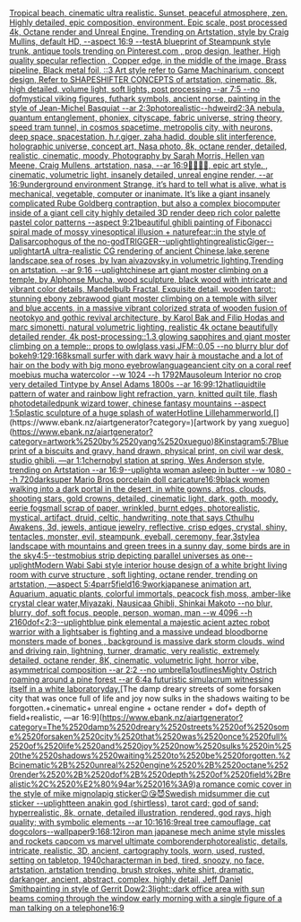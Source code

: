 [Tropical beach, cinematic ultra realistic. Sunset, peaceful atmosphere, zen. Highly detailed, epic composition, environment. Epic scale, post processed 4k, Octane render and Unreal Engine. Trending on Artstation, style by Craig Mullins, default HD, --aspect 16:9 --test](https://www.ebank.nz/aiartgenerator?category=Tropical%2520beach%2C%2520cinematic%2520ultra%2520realistic.%2520Sunset%2C%2520peaceful%2520atmosphere%2C%2520zen.%2520Highly%2520detailed%2C%2520epic%2520composition%2C%2520environment.%2520Epic%2520scale%2C%2520post%2520processed%25204k%2C%2520Octane%2520render%2520and%2520Unreal%2520Engine.%2520Trending%2520on%2520Artstation%2C%2520style%2520by%2520Craig%2520Mullins%2C%2520default%2520HD%2C%2520--aspect%252016%3A9%2520--test)[A blueprint of Steampunk style trunk,    antique tools trending on Pinterest.com  , prop design, leather, High quality specular reflection , Copper  edge, in the middle of the image, Brass pipeline,  Black metal foil,  ::3  Art style refer to Game Machinarium.  concept design, Refer to SHAPESHIFTER CONCEPTS  of artstation, cinematic,  8k, high detailed,  volume light,  soft lights,  post processing    --ar 7:5   --no dof](https://www.ebank.nz/aiartgenerator?category=A%2520blueprint%2520of%2520Steampunk%2520style%2520trunk%2C%2520%2520%2520%2520antique%2520tools%2520trending%2520on%2520Pinterest.com%2520%2520%2C%2520prop%2520design%2C%2520leather%2C%2520High%2520quality%2520specular%2520reflection%2520%2C%2520Copper%2520%2520edge%2C%2520in%2520the%2520middle%2520of%2520the%2520image%2C%2520Brass%2520pipeline%2C%2520%2520Black%2520metal%2520foil%2C%2520%2520%3A%3A3%2520%2520Art%2520style%2520refer%2520to%2520Game%2520Machinarium.%2520%2520concept%2520design%2C%2520Refer%2520to%2520SHAPESHIFTER%2520CONCEPTS%2520%2520of%2520artstation%2C%2520cinematic%2C%2520%25208k%2C%2520high%2520detailed%2C%2520%2520volume%2520light%2C%2520%2520soft%2520lights%2C%2520%2520post%2520processing%2520%2520%2520%2520--ar%25207%3A5%2520%2520%2520--no%2520dof)[mystical viking figures, futhark symbols, ancient norse, painting in the style of Jean-Michel Basquiat --ar 2:3](https://www.ebank.nz/aiartgenerator?category=mystical%2520viking%2520figures%2C%2520futhark%2520symbols%2C%2520ancient%2520norse%2C%2520painting%2520in%2520the%2520style%2520of%2520Jean-Michel%2520Basquiat%2520--ar%25202%3A3)[photorealistic](https://www.ebank.nz/aiartgenerator?category=photorealistic)[--hd](https://www.ebank.nz/aiartgenerator?category=--hd)[weird](https://www.ebank.nz/aiartgenerator?category=weird)[2:3](https://www.ebank.nz/aiartgenerator?category=2%3A3)[A nebula, quantum entanglement, phoniex, cityscape, fabric universe, string theory, speed tram tunnel, in cosmos spacetime, metropolis city, with neurons, deep space, spacestation, h.r.giger, zaha hadid, double slit interference, holographic universe, concept art, Nasa photo, 8k, octane render, detailed, realistic, cinematic, moody, Photography by Sarah Morris, Hellen van Meene, Craig Mullens, artstation, nasa, --ar 16:9](https://www.ebank.nz/aiartgenerator?category=A%2520nebula%2C%2520quantum%2520entanglement%2C%2520phoniex%2C%2520cityscape%2C%2520fabric%2520universe%2C%2520string%2520theory%2C%2520speed%2520tram%2520tunnel%2C%2520in%2520cosmos%2520spacetime%2C%2520metropolis%2520city%2C%2520with%2520neurons%2C%2520deep%2520space%2C%2520spacestation%2C%2520h.r.giger%2C%2520zaha%2520hadid%2C%2520double%2520slit%2520interference%2C%2520holographic%2520universe%2C%2520concept%2520art%2C%2520Nasa%2520photo%2C%25208k%2C%2520octane%2520render%2C%2520detailed%2C%2520realistic%2C%2520cinematic%2C%2520moody%2C%2520Photography%2520by%2520Sarah%2520Morris%2C%2520Hellen%2520van%2520Meene%2C%2520Craig%2520Mullens%2C%2520artstation%2C%2520nasa%2C%2520--ar%252016%3A9)[🍄🍄🍄🍄, epic art style. , cinematic, volumetric light, insanely detailed, unreal engine render,  --ar 16:9](https://www.ebank.nz/aiartgenerator?category=%F0%9F%8D%84%F0%9F%8D%84%F0%9F%8D%84%F0%9F%8D%84%2C%2520epic%2520art%2520style.%2520%2C%2520cinematic%2C%2520volumetric%2520light%2C%2520insanely%2520detailed%2C%2520unreal%2520engine%2520render%2C%2520%2520--ar%252016%3A9)[underground   environment  Strange,  it’s hard to tell what is alive, what is mechanical, vegetable, computer or inanimate. It’s like a giant insanely complicated Rube Goldberg contraption, but also a complex biocomputer inside of a giant cell city highly detailed 3D render deep rich color palette pastel color patterns --aspect 9:21](https://www.ebank.nz/aiartgenerator?category=underground%2520%2520%2520environment%2520%2520Strange%2C%2520%2520it%E2%80%99s%2520hard%2520to%2520tell%2520what%2520is%2520alive%2C%2520what%2520is%2520mechanical%2C%2520vegetable%2C%2520computer%2520or%2520inanimate.%2520It%E2%80%99s%2520like%2520a%2520giant%2520insanely%2520complicated%2520Rube%2520Goldberg%2520contraption%2C%2520but%2520also%2520a%2520complex%2520biocomputer%2520inside%2520of%2520a%2520giant%2520cell%2520city%2520highly%2520detailed%25203D%2520render%2520deep%2520rich%2520color%2520palette%2520pastel%2520color%2520patterns%2520--aspect%25209%3A21)[beautiful ghibli painting of Fibonacci spiral made of mossy vines](https://www.ebank.nz/aiartgenerator?category=beautiful%2520ghibli%2520painting%2520of%2520Fibonacci%2520spiral%2520made%2520of%2520mossy%2520vines)[optical illusion + nature](https://www.ebank.nz/aiartgenerator?category=optical%2520illusion%2520%2B%2520nature)[fear::in the style of Dali](https://www.ebank.nz/aiartgenerator?category=fear%3A%3Ain%2520the%2520style%2520of%2520Dali)[sarcophogus of the no-god](https://www.ebank.nz/aiartgenerator?category=sarcophogus%2520of%2520the%2520no-god)[TRIGGER](https://www.ebank.nz/aiartgenerator?category=TRIGGER)[--uplight](https://www.ebank.nz/aiartgenerator?category=--uplight)[lighting](https://www.ebank.nz/aiartgenerator?category=lighting)[realistic](https://www.ebank.nz/aiartgenerator?category=realistic)[Giger](https://www.ebank.nz/aiartgenerator?category=Giger)[--uplight](https://www.ebank.nz/aiartgenerator?category=--uplight)[art](https://www.ebank.nz/aiartgenerator?category=art)[A ultra-realistic CG rendering of ancient Chinese,lake,serene landscape,sea of roses ,by lvan aivazovsky,in volumetric lighting,Trending on artstation.  --ar 9:16 --uplight](https://www.ebank.nz/aiartgenerator?category=A%2520ultra-realistic%2520CG%2520rendering%2520of%2520ancient%2520Chinese%2Clake%2Cserene%2520landscape%2Csea%2520of%2520roses%2520%2Cby%2520lvan%2520aivazovsky%2Cin%2520volumetric%2520lighting%2CTrending%2520on%2520artstation.%2520%2520--ar%25209%3A16%2520--uplight)[chinese art giant moster climbing on a temple, by Alphonse Mucha, wood sculpture, black wood with intricate and vibrant color details, Mandelbulb Fractal, Exquisite detail, wooden tarot:: stunning ebony zebrawood giant moster climbing on a temple with silver and blue accents, in a massive vibrant colorized strata of wooden fusion of neotokyo and gothic revival architecture, by Karol Bak and Filip Hodas and marc simonetti, natural volumetric lighting, realistic 4k octane beautifully detailed render, 4k post-processing::1.3 glowing sapphires and giant moster climbing on a temple:: props to owlglass,vasi,JFM::0.05 --no blurry blur dof bokeh](https://www.ebank.nz/aiartgenerator?category=chinese%2520art%2520giant%2520moster%2520climbing%2520on%2520a%2520temple%2C%2520by%2520Alphonse%2520Mucha%2C%2520wood%2520sculpture%2C%2520black%2520wood%2520with%2520intricate%2520and%2520vibrant%2520color%2520details%2C%2520Mandelbulb%2520Fractal%2C%2520Exquisite%2520detail%2C%2520wooden%2520tarot%3A%3A%2520stunning%2520ebony%2520zebrawood%2520giant%2520moster%2520climbing%2520on%2520a%2520temple%2520with%2520silver%2520and%2520blue%2520accents%2C%2520in%2520a%2520massive%2520vibrant%2520colorized%2520strata%2520of%2520wooden%2520fusion%2520of%2520neotokyo%2520and%2520gothic%2520revival%2520architecture%2C%2520by%2520Karol%2520Bak%2520and%2520Filip%2520Hodas%2520and%2520marc%2520simonetti%2C%2520natural%2520volumetric%2520lighting%2C%2520realistic%25204k%2520octane%2520beautifully%2520detailed%2520render%2C%25204k%2520post-processing%3A%3A1.3%2520glowing%2520sapphires%2520and%2520giant%2520moster%2520climbing%2520on%2520a%2520temple%3A%3A%2520props%2520to%2520owlglass%2Cvasi%2CJFM%3A%3A0.05%2520--no%2520blurry%2520blur%2520dof%2520bokeh)[9:12](https://www.ebank.nz/aiartgenerator?category=9%3A12)[9:16](https://www.ebank.nz/aiartgenerator?category=9%3A16)[8k](https://www.ebank.nz/aiartgenerator?category=8k)[small surfer with dark wavy hair à moustache and a lot of hair on the body with big mono eyebrow](https://www.ebank.nz/aiartgenerator?category=small%2520surfer%2520with%2520dark%2520wavy%2520hair%2520%C3%A0%2520moustache%2520and%2520a%2520lot%2520of%2520hair%2520on%2520the%2520body%2520with%2520big%2520mono%2520eyebrow)[language](https://www.ebank.nz/aiartgenerator?category=language)[ancient city on a coral reef moebius mucha watercolor --w 1024 --h 1792](https://www.ebank.nz/aiartgenerator?category=ancient%2520city%2520on%2520a%2520coral%2520reef%2520moebius%2520mucha%2520watercolor%2520--w%25201024%2520--h%25201792)[Mausoleum Interior no crop very detailed Tintype by Ansel Adams 1800s --ar 16:9](https://www.ebank.nz/aiartgenerator?category=Mausoleum%2520Interior%2520no%2520crop%2520very%2520detailed%2520Tintype%2520by%2520Ansel%2520Adams%25201800s%2520--ar%252016%3A9)[9:12](https://www.ebank.nz/aiartgenerator?category=9%3A12)[hat](https://www.ebank.nz/aiartgenerator?category=hat)[liquid](https://www.ebank.nz/aiartgenerator?category=liquid)[tile pattern of water and rainbow light refraction, yarn, knitted quilt tile, flash photo](https://www.ebank.nz/aiartgenerator?category=tile%2520pattern%2520of%2520water%2520and%2520rainbow%2520light%2520refraction%2C%2520yarn%2C%2520knitted%2520quilt%2520tile%2C%2520flash%2520photo)[detailed](https://www.ebank.nz/aiartgenerator?category=detailed)[punk wizard tower, chinese fantasy mountains --aspect 1:5](https://www.ebank.nz/aiartgenerator?category=punk%2520wizard%2520tower%2C%2520chinese%2520fantasy%2520mountains%2520--aspect%25201%3A5)[plastic sculpture of a huge splash of water](https://www.ebank.nz/aiartgenerator?category=plastic%2520sculpture%2520of%2520a%2520huge%2520splash%2520of%2520water)[Hotline Lillehammer](https://www.ebank.nz/aiartgenerator?category=Hotline%2520Lillehammer)[world.](https://www.ebank.nz/aiartgenerator?category=world.)[](https://www.ebank.nz/aiartgenerator?category=)[artwork by yang xueguo](https://www.ebank.nz/aiartgenerator?category=artwork%2520by%2520yang%2520xueguo)[8K](https://www.ebank.nz/aiartgenerator?category=8K)[instagram](https://www.ebank.nz/aiartgenerator?category=instagram)[5:7](https://www.ebank.nz/aiartgenerator?category=5%3A7)[Blueprint of a biscuits and gravy, hand drawn, physical print, on civil war desk, studio ghibli, —ar 1:1](https://www.ebank.nz/aiartgenerator?category=Blueprint%2520of%2520a%2520biscuits%2520and%2520gravy%2C%2520hand%2520drawn%2C%2520physical%2520print%2C%2520on%2520civil%2520war%2520desk%2C%2520studio%2520ghibli%2C%2520%E2%80%94ar%25201%3A1)[chernobyl station at spring, Wes Anderson style, trending on Artstation --ar 16:9](https://www.ebank.nz/aiartgenerator?category=chernobyl%2520station%2520at%2520spring%2C%2520Wes%2520Anderson%2520style%2C%2520trending%2520on%2520Artstation%2520--ar%252016%3A9)[--uplight](https://www.ebank.nz/aiartgenerator?category=--uplight)[a woman asleep in butter --w 1080 --h 720](https://www.ebank.nz/aiartgenerator?category=a%2520woman%2520asleep%2520in%2520butter%2520--w%25201080%2520--h%2520720)[dark](https://www.ebank.nz/aiartgenerator?category=dark)[super Mario Bros porcelain doll caricature](https://www.ebank.nz/aiartgenerator?category=super%2520Mario%2520Bros%2520porcelain%2520doll%2520caricature)[16:9](https://www.ebank.nz/aiartgenerator?category=16%3A9)[black women walking into a dark portal in the desert, in white gowns, afros, clouds, shooting stars, gold crowns, detailed, cinematic light, dark, goth, moody, eerie fog](https://www.ebank.nz/aiartgenerator?category=black%2520women%2520walking%2520into%2520a%2520dark%2520portal%2520in%2520the%2520desert%2C%2520in%2520white%2520gowns%2C%2520afros%2C%2520clouds%2C%2520shooting%2520stars%2C%2520gold%2520crowns%2C%2520detailed%2C%2520cinematic%2520light%2C%2520dark%2C%2520goth%2C%2520moody%2C%2520eerie%2520fog)[small scrap of paper, wrinkled, burnt edges, photorealistic, mystical, artifact, druid, celtic, handwriting, note that says Cthulhu Awakens, 3d, jewels, antique jewelry, reflective, crisp edges, crystal, shiny, tentacles, monster, evil, steampunk, eyeball, ceremony, fear,](https://www.ebank.nz/aiartgenerator?category=small%2520scrap%2520of%2520paper%2C%2520wrinkled%2C%2520burnt%2520edges%2C%2520photorealistic%2C%2520mystical%2C%2520artifact%2C%2520druid%2C%2520celtic%2C%2520handwriting%2C%2520note%2520that%2520says%2520Cthulhu%2520Awakens%2C%25203d%2C%2520jewels%2C%2520antique%2520jewelry%2C%2520reflective%2C%2520crisp%2520edges%2C%2520crystal%2C%2520shiny%2C%2520tentacles%2C%2520monster%2C%2520evil%2C%2520steampunk%2C%2520eyeball%2C%2520ceremony%2C%2520fear%2C)[3](https://www.ebank.nz/aiartgenerator?category=3)[style](https://www.ebank.nz/aiartgenerator?category=style)[a landscape with mountains and green trees in a sunny day, some birds are in the sky](https://www.ebank.nz/aiartgenerator?category=a%2520landscape%2520with%2520mountains%2520and%2520green%2520trees%2520in%2520a%2520sunny%2520day%2C%2520some%2520birds%2520are%2520in%2520the%2520sky)[4:5](https://www.ebank.nz/aiartgenerator?category=4%3A5)[--test](https://www.ebank.nz/aiartgenerator?category=--test)[mobius strip depicting parallel universes as one](https://www.ebank.nz/aiartgenerator?category=mobius%2520strip%2520depicting%2520parallel%2520universes%2520as%2520one)[--uplight](https://www.ebank.nz/aiartgenerator?category=--uplight)[Modern Wabi Sabi style interior house design of a white bright living room with curve structure , soft lighting, octane render, trending on artstation, —aspect 5:4](https://www.ebank.nz/aiartgenerator?category=Modern%2520Wabi%2520Sabi%2520style%2520interior%2520house%2520design%2520of%2520a%2520white%2520bright%2520living%2520room%2520with%2520curve%2520structure%2520%2C%2520soft%2520lighting%2C%2520octane%2520render%2C%2520trending%2520on%2520artstation%2C%2520%E2%80%94aspect%25205%3A4)[parr](https://www.ebank.nz/aiartgenerator?category=parr)[5](https://www.ebank.nz/aiartgenerator?category=5)[field](https://www.ebank.nz/aiartgenerator?category=field)[16:9](https://www.ebank.nz/aiartgenerator?category=16%3A9)[work](https://www.ebank.nz/aiartgenerator?category=work)[japanese animation art, Aquarium, aquatic plants, colorful immortals, peacock fish,moss, amber-like crystal clear water,Miyazaki, Nausicaa Ghibli, Shinkai Makoto --no blur, blurry, dof, soft focus, people, person, woman, man --w 4096  --h 2160](https://www.ebank.nz/aiartgenerator?category=japanese%2520animation%2520art%2C%2520Aquarium%2C%2520aquatic%2520plants%2C%2520colorful%2520immortals%2C%2520peacock%2520fish%2Cmoss%2C%2520amber-like%2520crystal%2520clear%2520water%2CMiyazaki%2C%2520Nausicaa%2520Ghibli%2C%2520Shinkai%2520Makoto%2520--no%2520blur%2C%2520blurry%2C%2520dof%2C%2520soft%2520focus%2C%2520people%2C%2520person%2C%2520woman%2C%2520man%2520--w%25204096%2520%2520--h%25202160)[dof](https://www.ebank.nz/aiartgenerator?category=dof)[<2:3](https://www.ebank.nz/aiartgenerator?category=%3C2%3A3)[--uplight](https://www.ebank.nz/aiartgenerator?category=--uplight)[blue pink elemental a majestic  acient aztec robot warrior with a lightsaber  is fighting and a massive undead bloodborne  monsters made of bones , background is massive dark storm clouds, wind and driving  rain, lightning, turner, dramatic, very realistic, extremely detailed, octane render, 8K, cinematic, volumetric light, horror vibe, asymmetrical composition --ar 2:2 --no umbrella](https://www.ebank.nz/aiartgenerator?category=blue%2520pink%2520elemental%2520a%2520majestic%2520%2520acient%2520aztec%2520robot%2520warrior%2520with%2520a%2520lightsaber%2520%2520is%2520fighting%2520and%2520a%2520massive%2520undead%2520bloodborne%2520%2520monsters%2520made%2520of%2520bones%2520%2C%2520background%2520is%2520massive%2520dark%2520storm%2520clouds%2C%2520wind%2520and%2520driving%2520%2520rain%2C%2520lightning%2C%2520turner%2C%2520dramatic%2C%2520very%2520realistic%2C%2520extremely%2520detailed%2C%2520octane%2520render%2C%25208K%2C%2520cinematic%2C%2520volumetric%2520light%2C%2520horror%2520vibe%2C%2520asymmetrical%2520composition%2520--ar%25202%3A2%2520--no%2520umbrella)[1](https://www.ebank.nz/aiartgenerator?category=1)[outlines](https://www.ebank.nz/aiartgenerator?category=outlines)[Mighty Ostrich roaming around a pine forest --ar 6:4](https://www.ebank.nz/aiartgenerator?category=Mighty%2520Ostrich%2520roaming%2520around%2520a%2520pine%2520forest%2520--ar%25206%3A4)[a futuristic simulacrum witnessing itself in a white laboratory](https://www.ebank.nz/aiartgenerator?category=a%2520futuristic%2520simulacrum%2520witnessing%2520itself%2520in%2520a%2520white%2520laboratory)[day.](https://www.ebank.nz/aiartgenerator?category=day.)[The damp dreary streets of some forsaken city that was once full of life and joy now sulks in the shadows waiting to be forgotten.+cinematic+ unreal engine + octane render + dof+ depth of field+realistic, —ar 16:9](https://www.ebank.nz/aiartgenerator?category=The%2520damp%2520dreary%2520streets%2520of%2520some%2520forsaken%2520city%2520that%2520was%2520once%2520full%2520of%2520life%2520and%2520joy%2520now%2520sulks%2520in%2520the%2520shadows%2520waiting%2520to%2520be%2520forgotten.%2Bcinematic%2B%2520unreal%2520engine%2520%2B%2520octane%2520render%2520%2B%2520dof%2B%2520depth%2520of%2520field%2Brealistic%2C%2520%E2%80%94ar%252016%3A9)[a romance comic cover in the style of mike mignola](https://www.ebank.nz/aiartgenerator?category=a%2520romance%2520comic%2520cover%2520in%2520the%2520style%2520of%2520mike%2520mignola)[pig sticker](https://www.ebank.nz/aiartgenerator?category=pig%2520sticker)[😉😘😈](https://www.ebank.nz/aiartgenerator?category=%F0%9F%98%89%F0%9F%98%98%F0%9F%98%88)[Swedish midsummer die cut sticker --uplight](https://www.ebank.nz/aiartgenerator?category=Swedish%2520midsummer%2520die%2520cut%2520sticker%2520--uplight)[teen anakin god (shirtless), tarot card; god of sand; hyperrealistic, 8k, ornate, detailed illustration, rendered, god rays, high quality; with symbolic elements --ar 10:16](https://www.ebank.nz/aiartgenerator?category=teen%2520anakin%2520god%2520%28shirtless%29%2C%2520tarot%2520card%3B%2520god%2520of%2520sand%3B%2520hyperrealistic%2C%25208k%2C%2520ornate%2C%2520detailed%2520illustration%2C%2520rendered%2C%2520god%2520rays%2C%2520high%2520quality%3B%2520with%2520symbolic%2520elements%2520--ar%252010%3A16)[16:9](https://www.ebank.nz/aiartgenerator?category=16%3A9)[real tree camouflage, cat dog](https://www.ebank.nz/aiartgenerator?category=real%2520tree%2520camouflage%2C%2520cat%2520dog)[colors](https://www.ebank.nz/aiartgenerator?category=colors)[--wallpaper](https://www.ebank.nz/aiartgenerator?category=--wallpaper)[9:16](https://www.ebank.nz/aiartgenerator?category=9%3A16)[](https://www.ebank.nz/aiartgenerator?category=)[8:12](https://www.ebank.nz/aiartgenerator?category=8%3A12)[iron man japanese mech anime style missles and rockets capcom vs marvel ultimate combo](https://www.ebank.nz/aiartgenerator?category=iron%2520man%2520japanese%2520mech%2520anime%2520style%2520missles%2520and%2520rockets%2520capcom%2520vs%2520marvel%2520ultimate%2520combo)[render](https://www.ebank.nz/aiartgenerator?category=render)[photorealistic, details, intricate,  realistic, 3D,  ancient, cartography tools, worn, used, rusted, setting on tabletop, 1940](https://www.ebank.nz/aiartgenerator?category=photorealistic%2C%2520details%2C%2520intricate%2C%2520%2520realistic%2C%25203D%2C%2520%2520ancient%2C%2520cartography%2520tools%2C%2520worn%2C%2520used%2C%2520rusted%2C%2520setting%2520on%2520tabletop%2C%25201940)[character](https://www.ebank.nz/aiartgenerator?category=character)[man in bed, tired, snoozy, no face, artstation, artstation trending, brush strokes, white shirt, dramatic, dark](https://www.ebank.nz/aiartgenerator?category=man%2520in%2520bed%2C%2520tired%2C%2520snoozy%2C%2520no%2520face%2C%2520artstation%2C%2520artstation%2520trending%2C%2520brush%2520strokes%2C%2520white%2520shirt%2C%2520dramatic%2C%2520dark)[anger, ancient, abstract, complex, highly detail,  Jeff Daniel Smith](https://www.ebank.nz/aiartgenerator?category=anger%2C%2520ancient%2C%2520abstract%2C%2520complex%2C%2520highly%2520detail%2C%2520%2520Jeff%2520Daniel%2520Smith)[painting in style of Gerrit Dow](https://www.ebank.nz/aiartgenerator?category=painting%2520in%2520style%2520of%2520Gerrit%2520Dow)[2:3](https://www.ebank.nz/aiartgenerator?category=2%3A3)[light::](https://www.ebank.nz/aiartgenerator?category=light%3A%3A)[dark office area with sun beams coming through the window early morning with a single figure of a man talking on a telephone](https://www.ebank.nz/aiartgenerator?category=dark%2520office%2520area%2520with%2520sun%2520beams%2520coming%2520through%2520the%2520window%2520early%2520morning%2520with%2520a%2520single%2520figure%2520of%2520a%2520man%2520talking%2520on%2520a%2520telephone)[16:9](https://www.ebank.nz/aiartgenerator?category=16%3A9)